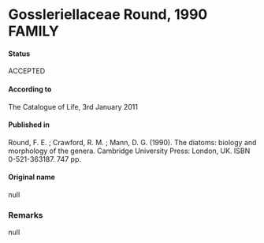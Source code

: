 Gossleriellaceae Round, 1990 FAMILY
=======

#### Status
ACCEPTED

#### According to
The Catalogue of Life, 3rd January 2011

#### Published in
Round, F. E. ; Crawford, R. M. ; Mann, D. G. (1990). The diatoms: biology and morphology of the genera. Cambridge University Press: London, UK. ISBN 0-521-363187. 747 pp.

#### Original name
null

### Remarks
null